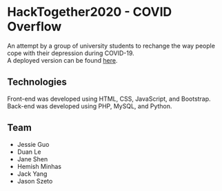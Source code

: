 # HackTogether2020 - COVID Overflow
An attempt by a group of university students to rechange the way people cope with their depression during COVID-19.\
A deployed version can be found [here](https://universities-covid-dashboard.herokuapp.com/).

## Technologies
Front-end was developed using HTML, CSS, JavaScript, and Bootstrap.\
Back-end was developed using PHP, MySQL, and Python.

## Team
- Jessie Guo
- Duan Le
- Jane Shen
- Hemish Minhas
- Jack Yang
- Jason Szeto
